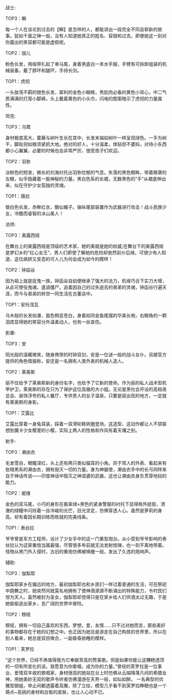 
战士:

TOP3：瞬

每一个人在谈论到过去的【瞬】是怎样的人，都能讲出一段完全不同且崭新的故事。犹如千面之神一般，没有人知道她真正的姓名、容貌和过去。即便她这一刻对你露出的笑容都可能是虚假呢。

TOP2：珈儿

粉色长发，用缎带扎起了单马尾，身着黑底白一本水手服，手臂有可拆卸组装的机械装备，戴了脖环和腿环，手持长剑。

TOP1：虎彻

一头放荡不羁的银色长发，犀利的金色小眼睛，秀肌肉必备的黄色小背心，中二气质满满的灯笼小脚裤。头上戴着黄色的小头巾，闪电的图案暗示了虎彻的力量属性。


坦克:

TOP3：乌鹭

身材极度高大，蔓藤与树叶生长在其中，长发末端如树叶一样呈现绿色。一手为树干，脚趾则如根须紧抓大地。绝对的好人，十分温柔，体贴但不婆妈，对待小东西都小心翼翼，必要的时候也会非常严厉，很受孩子们欢迎。

TOP2：羽弥

淡粉色的短发，微长的刘海衬托出羽弥忧郁的气息。失落的黑色眼眸，带着眼罩的左眼，似乎隐藏着一股神秘的力量。黑白色系的长裙，无数黑色的“手”从裙底伸出来，似在守护少女孤独的灵魂。

TOP1：薇拉

银白色长发，赤眸红衣，酷似蝎子。操纵尾部装置作为武器进行攻击！战斗民族少女，冷酷而睿智的冰山美人！


法师:

TOP3：奥露西娅

在舞台上的奥露西娅是顶级的艺术家，她的美就是她的权威;在舞台下的奥露西娅是梦幻乡的“红心女王”，男人们即使了解她的危险却依然前仆后继。可很少有人知道，这位病娇又变态的可人儿为何会成为如今的模样！

TOP2：钟函谷

因为祖上就是捉鬼一族，钟函谷自幼便继承了强大的法力，机缘巧合下实力大增，从此可使役鬼魂，遣调僵尸。追着因自己的过失逝去的弟弟的灵魂，钟函谷行遍天涯，而今与弟弟的转世一同生活在古董店中。

TOP1：安托涅瓦

乌木般的长发如瀑，面色稍显苍白，身着如同金鱼尾摆的华美长袍，右眼角的一颗泪痣显得她的笑容分外温柔动人，也有一丝哀伤。


影袭:

TOP3：安

阳光般的温暖微笑，随身携带的时钟双剑，安是一位谜一般的战斗女仆。另据官方提供的角色情报称，安还是一名拥有人类外表的机械人造人。

TOP2：莱奥斯

丽不仅给予了莱奥斯新的身份名字，也给予了它新的使命。作为丽的私人战术型机甲护卫，莱奥斯的存在只为了保护这位高傲的大小姐。无论是黑社会开设的高档夜总会、装饰浮夸的私人餐厅、专供贵人的女子温泉，只要是丽出现的地方，一定就有莱奥斯的身影。

TOP1：艾露比

艾露比穿着一身兔耳装，踩着一双滑轮鞋转圈登场，这造型、这动作都让人不禁联想到魔卡少女樱里的小樱，实际上两人的性格和作风有着天壤之别。


射手:

TOP3：濑由衣

毛发雪白，眼瞳深红，头上还有两只类似猫耳的小角。异于常人的外表、看起来有些暗黑系的濑由衣，拥有毁灭一切的力量。身为神器使，濑由衣手中的长弓同样来自于神话传说——印度神话中毁灭之神湿婆的武器，这也让濑由衣身负贯穿地狱的能力。

TOP2：妮维

金色的双马尾，小巧的身形在翡翠绿×黑色的紧身警服的衬托下显得格外挺拔，清澈的绿瞳中闪烁着一丝冷峻的光芒，目光坚定，仿佛穿透人心。虽然是萝莉的身高，却有着因长期训练而练就的完美线条。

TOP1：泰丝拉

爷爷曾是军方工程师，设计了少女手中的这一门重型炮台。从小受到爷爷影响的泰丝拉认为这架重炮当属最强，尽管很多年前就无法发射炮弹，也一刻不离地带着。怪物从黑门外入侵时，古旧的重炮仿佛被唤醒一般，发出了久违的炮响声。


辅助:

TOP3：伽梨耶

伽梨耶家乡在偏远的地方，最初伽梨耶也和乡民们一样过着普通的生活，可在祭祀中跳舞之时，她突然间就莫名地拥有了使神酒源源不断涌出的特殊能力，令村民们惊为天人。虽然被封为圣女，伽梨耶却觉得只是在家乡给人们供酒太过无趣，于是她偷偷逃出家乡，去广阔的世界中冒险。

TOP2：穆娅

穆娅，拥有一切自己喜欢的东西，梦想，爱，友情……只不过对她而言，那些美好的事物都存在于她的幻想之中。也正因为她总是游走在自己构筑的世界里，所以在别人看来，她总是双目微合，一副昏昏欲睡的模样。

TOP1：芙罗拉

“这个世界，已经不再值得我为它奉献至高的赞美歌。但是如果你能让这糟糕透顶的一切有所变化的话，我愿意为你歌唱，成为你的力量。”曾经的芙罗拉是一位事业、爱情双丰收的歌唱家，身材很高的她站在台上时仿佛从云端降落凡间的希腊女神，用她美妙无双的歌声令听者仿佛漫游在天界一般，如仙如醉。
一名典型的优雅型御姐，举止间都透露着高雅，除了立绘，模型几乎看不到芙罗拉睁眼也是一个萌点~高挑的身材和白皙的皮肤，也让人心动不已。
